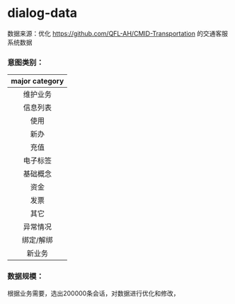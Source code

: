 # dialog-data
数据来源：优化 https://github.com/QFL-AH/CMID-Transportation 的交通客服系统数据

### 意图类别：

|      major category      | 
|:-------------------:|
| 维护业务 |
| 信息列表            |
| 使用       |
| 新办      |
| 充值      |
| 电子标签     |
| 基础概念       |
| 资金         |
| 发票      |
| 其它      |
| 异常情况     |
| 绑定/解绑       |
| 新业务   |

### 数据规模：
根据业务需要，选出200000条会话，对数据进行优化和修改，
